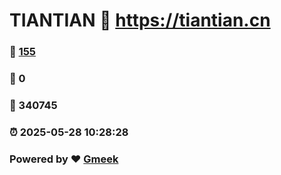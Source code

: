 # TIANTIAN :link: https://tiantian.cn 
### :page_facing_up: [155](https://tiantian.cn/tag.html) 
### :speech_balloon: 0 
### :hibiscus: 340745 
### :alarm_clock: 2025-05-28 10:28:28 
### Powered by :heart: [Gmeek](https://github.com/Meekdai/Gmeek)
